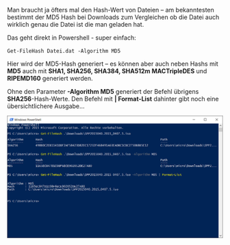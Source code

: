 Man braucht ja öfters mal den Hash-Wert von Dateien – am bekanntesten bestimmt der MD5 Hash bei Downloads zum Vergleichen ob die Datei auch wirklich genau die Datei ist die man geladen hat.

Das geht direkt in Powershell - super einfach:

```console
Get-FileHash Datei.dat -Algorithm MD5
```
Hier wird der MD5-Hash generiert – es können aber auch neben Hashs mit **MD5** auch mit **SHA1, SHA256, SHA384, SHA512m MACTripleDES** und **RIPEMD160** generiert werden.

Ohne den Parameter **-Algorithm MD5** generiert der Befehl übrigens **SHA256**-Hash-Werte. Den Befehl mit **| Format-List** dahinter gibt noch eine übersichtlichere Ausgabe…

![Powershell MD5-Hash](https://github.com/friedlandreas/Guides/blob/eef45bacf61a8b4189dc8ce38bc0a379deb5ed3f/images/PowershellMD5Hash.png)
